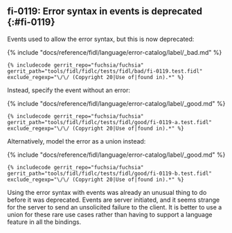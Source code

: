 ## fi-0119: Error syntax in events is deprecated {:#fi-0119}

Events used to allow the error syntax, but this is now deprecated:

{% include "docs/reference/fidl/language/error-catalog/label/_bad.md" %}

<!-- TODO(fxbug.dev/98319): Change bad library name back to "test.bad.fi0119".
     It can't start with "test." right now or it evades the deprecation error. -->
```fidl
{% includecode gerrit_repo="fuchsia/fuchsia" gerrit_path="tools/fidl/fidlc/tests/fidl/bad/fi-0119.test.fidl" exclude_regexp="\/\/ (Copyright 20|Use of|found in).*" %}
```

Instead, specify the event without an error:

{% include "docs/reference/fidl/language/error-catalog/label/_good.md" %}

```fidl
{% includecode gerrit_repo="fuchsia/fuchsia" gerrit_path="tools/fidl/fidlc/tests/fidl/good/fi-0119-a.test.fidl" exclude_regexp="\/\/ (Copyright 20|Use of|found in).*" %}
```

Alternatively, model the error as a union instead:

{% include "docs/reference/fidl/language/error-catalog/label/_good.md" %}

```fidl
{% includecode gerrit_repo="fuchsia/fuchsia" gerrit_path="tools/fidl/fidlc/tests/fidl/good/fi-0119-b.test.fidl" exclude_regexp="\/\/ (Copyright 20|Use of|found in).*" %}
```

Using the error syntax with events was already an unusual thing to do before it
was deprecated. Events are server initiated, and it seems strange for the server
to send an unsolicited failure to the client. It is better to use a union for
these rare use cases rather than having to support a language feature in all the
bindings.
